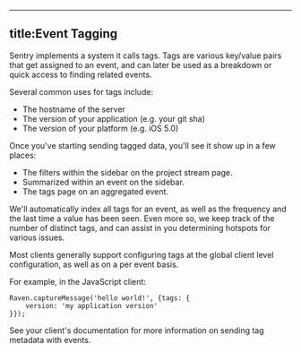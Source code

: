 ----
title:Event Tagging
----

Sentry implements a system it calls tags. Tags are various key/value pairs that get assigned to an event, and can later be used as a breakdown or quick access to finding related events.

Several common uses for tags include:

- The hostname of the server
- The version of your application (e.g. your git sha)
- The version of your platform (e.g. iOS 5.0)

Once you've starting sending tagged data, you'll see it show up in a few places:

- The filters within the sidebar on the project stream page.
- Summarized within an event on the sidebar.
- The tags page on an aggregated event.

We'll automatically index all tags for an event, as well as the frequency and the last time a value has been seen. Even more so, we keep track of the number of distinct tags, and can assist in you determining hotspots for various issues.

Most clients generally support configuring tags at the global client level configuration, as well as on a per event basis.

For example, in the JavaScript client:

```
Raven.captureMessage('hello world!', {tags: {
 	version: 'my application version'
}});
```

See your client's documentation for more information on sending tag metadata with events.
